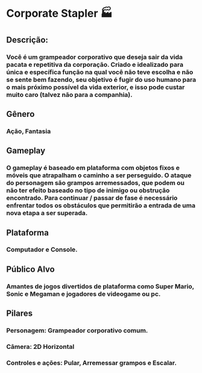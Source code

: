 # Corporate Stapler 🏭

## Descrição: 
### Você é um grampeador corporativo que deseja sair da vida pacata e repetitiva da corporação. Criado e idealizado para única e específica função na qual você não teve escolha e não se sente bem fazendo, seu objetivo é fugir do uso humano para o mais próximo possível da vida exterior, e isso pode custar muito caro (talvez não para a companhia).

## Gênero
### Ação, Fantasia

## Gameplay 
### O gameplay é baseado em plataforma com objetos fixos e móveis que atrapalham o caminho a ser perseguido. O ataque do personagem são grampos arremessados, que podem ou não ter efeito baseado no tipo de inimigo ou obstrução encontrado. Para continuar / passar de fase é necessário enfrentar todos os obstáculos que permitirão a entrada de uma nova etapa a ser superada.

## Plataforma
### Computador e Console.

## Público Alvo
### Amantes de jogos divertidos de plataforma como Super Mario, Sonic e Megaman e jogadores de videogame ou pc.

## Pilares
### Personagem: Grampeador corporativo comum.
### Câmera: 2D Horizontal
### Controles e ações: Pular, Arremessar grampos e Escalar.

